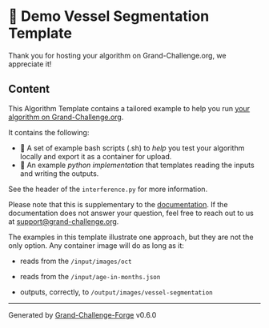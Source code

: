 # 🚀 Demo Vessel Segmentation Template

Thank you for hosting your algorithm on Grand-Challenge.org, we appreciate it!

## Content

This Algorithm Template contains a tailored example to help you run [your
algorithm on Grand-Challenge.org](algorithm.url).

It contains the following:
* ️🦾 A set of example bash scripts (.sh) to _help_ you test your algorithm locally and export it as a container for upload.
* 🦿 An example _python implementation_ that templates reading the inputs and writing the outputs.

See the header of the `interference.py` for more information.

Please note that this is supplementary to the [documentation](https://grand-challenge.org/documentation/algorithms/).
If the documentation does not answer your question, feel free to reach out to us at
[support@grand-challenge.org](mailto:support@grandchallenge.org).

The examples in this template illustrate one approach, but they are not the only option. Any container image will do as long as it:


- reads from the `/input/images/oct`

- reads from the `/input/age-in-months.json`


- outputs, correctly, to `/output/images/vessel-segmentation`


---
Generated by [Grand-Challenge-Forge](https://github.com/DIAGNijmegen/rse-grand-challenge-forge) v0.6.0